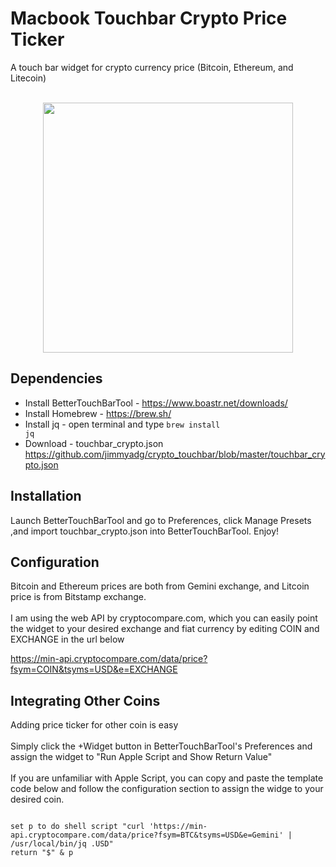 # Macbook Touchbar Crypto Price Ticker
A touch bar widget for crypto currency price (Bitcoin, Ethereum, and Litecoin)
<br>
<br>
<p align="center">
<img src="https://github.com/jimmyadg/crypto_touchbar/blob/master/banner.JPG" width="400"/>
</p>

## Dependencies
- Install BetterTouchBarTool - https://www.boastr.net/downloads/
- Install Homebrew - https://brew.sh/
- Install jq  - open terminal and type <code>brew install jq</code>
- Download - touchbar_crypto.json https://github.com/jimmyadg/crypto_touchbar/blob/master/touchbar_crypto.json

## Installation
Launch BetterTouchBarTool and go to Preferences, click Manage Presets ,and import touchbar_crypto.json into BetterTouchBarTool. Enjoy!

## Configuration
Bitcoin and Ethereum prices are both from Gemini exchange, and Litcoin price is from Bitstamp exchange.
<br>
<br>
I am using the web API by cryptocompare.com, which you can easily point the widget to your desired exchange and fiat currency by editing COIN and EXCHANGE in the url below

https://min-api.cryptocompare.com/data/price?fsym=COIN&tsyms=USD&e=EXCHANGE

## Integrating Other Coins
Adding price ticker for other coin is easy
<br>
<br>
Simply click the +Widget button in BetterTouchBarTool's Preferences and assign the widget to "Run Apple Script and Show Return Value"
<br>
<br>
If you are unfamiliar with Apple Script, you can copy and paste the template code below and follow the configuration section to assign the widge to your desired coin.

<code>
set p to do shell script "curl 'https://min-api.cryptocompare.com/data/price?fsym=BTC&tsyms=USD&e=Gemini' | /usr/local/bin/jq .USD"
return "$" & p
</code>

